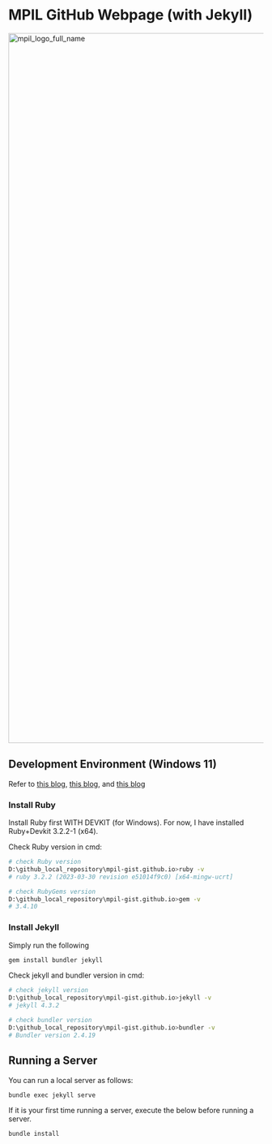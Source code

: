 # MPIL GitHub Webpage (with Jekyll)

<img width="1399" alt="mpil_logo_full_name" src="https://github.com/mpil-gist/mpil-gist.github.io/assets/145361361/f18e39d3-5d80-4b1c-9019-ee40eda9bf61">

## Development Environment (Windows 11)
Refer to [this blog](https://present4n6.tistory.com/7), [this blog](https://balabala.tistory.com/75), and [this blog](https://myung-ho.tistory.com/89)


### Install Ruby
Install Ruby first WITH DEVKIT (for Windows).
For now, I have installed Ruby+Devkit 3.2.2-1 (x64).

Check Ruby version in cmd:
```bash
# check Ruby version
D:\github_local_repository\mpil-gist.github.io>ruby -v
# ruby 3.2.2 (2023-03-30 revision e51014f9c0) [x64-mingw-ucrt]

# check RubyGems version
D:\github_local_repository\mpil-gist.github.io>gem -v
# 3.4.10
```


### Install Jekyll
Simply run the following
```bash
gem install bundler jekyll
```

Check jekyll and bundler version in cmd:
```bash
# check jekyll version
D:\github_local_repository\mpil-gist.github.io>jekyll -v
# jekyll 4.3.2

# check bundler version
D:\github_local_repository\mpil-gist.github.io>bundler -v
# Bundler version 2.4.19
```


## Running a Server
You can run a local server as follows:
```bash
bundle exec jekyll serve
```

If it is your first time running a server, execute the below before running a server.
```bash
bundle install
```
